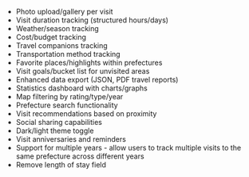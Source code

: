   - Photo upload/gallery per visit
  - Visit duration tracking (structured hours/days)
  - Weather/season tracking
  - Cost/budget tracking
  - Travel companions tracking
  - Transportation method tracking
  - Favorite places/highlights within prefectures
  - Visit goals/bucket list for unvisited areas
  - Enhanced data export (JSON, PDF travel reports)
  - Statistics dashboard with charts/graphs
  - Map filtering by rating/type/year
  - Prefecture search functionality
  - Visit recommendations based on proximity
  - Social sharing capabilities
  - Dark/light theme toggle
  - Visit anniversaries and reminders
  - Support for multiple years - allow users to track multiple visits to the
         same prefecture across different years
- Remove length of stay field
